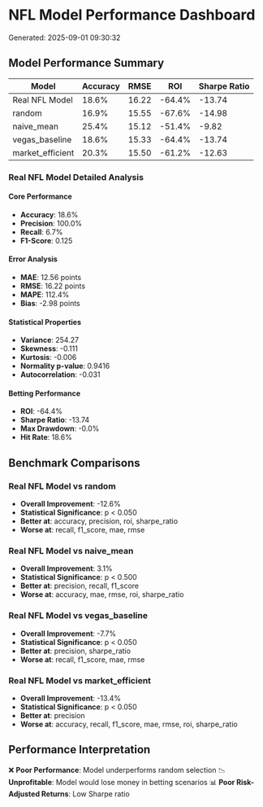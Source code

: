 # NFL Model Performance Dashboard
Generated: 2025-09-01 09:30:32

## Model Performance Summary
| Model | Accuracy | RMSE | ROI | Sharpe Ratio |
|-------|----------|------|-----|--------------|
| Real NFL Model | 18.6% | 16.22 | -64.4% | -13.74 |
| random | 16.9% | 15.55 | -67.6% | -14.98 |
| naive_mean | 25.4% | 15.12 | -51.4% | -9.82 |
| vegas_baseline | 18.6% | 15.33 | -64.4% | -13.74 |
| market_efficient | 20.3% | 15.50 | -61.2% | -12.63 |

### Real NFL Model Detailed Analysis

#### Core Performance
- **Accuracy**: 18.6%
- **Precision**: 100.0%
- **Recall**: 6.7%
- **F1-Score**: 0.125

#### Error Analysis
- **MAE**: 12.56 points
- **RMSE**: 16.22 points
- **MAPE**: 112.4%
- **Bias**: -2.98 points

#### Statistical Properties
- **Variance**: 254.27
- **Skewness**: -0.111
- **Kurtosis**: -0.006
- **Normality p-value**: 0.9416
- **Autocorrelation**: -0.031

#### Betting Performance
- **ROI**: -64.4%
- **Sharpe Ratio**: -13.74
- **Max Drawdown**: -0.0%
- **Hit Rate**: 18.6%

## Benchmark Comparisons
### Real NFL Model vs random
- **Overall Improvement**: -12.6%
- **Statistical Significance**: p < 0.050
- **Better at**: accuracy, precision, roi, sharpe_ratio
- **Worse at**: recall, f1_score, mae, rmse

### Real NFL Model vs naive_mean
- **Overall Improvement**: 3.1%
- **Statistical Significance**: p < 0.500
- **Better at**: precision, recall, f1_score
- **Worse at**: accuracy, mae, rmse, roi, sharpe_ratio

### Real NFL Model vs vegas_baseline
- **Overall Improvement**: -7.7%
- **Statistical Significance**: p < 0.050
- **Better at**: precision, sharpe_ratio
- **Worse at**: recall, f1_score, mae, rmse

### Real NFL Model vs market_efficient
- **Overall Improvement**: -13.4%
- **Statistical Significance**: p < 0.050
- **Better at**: precision
- **Worse at**: accuracy, recall, f1_score, mae, rmse, roi, sharpe_ratio

## Performance Interpretation
❌ **Poor Performance**: Model underperforms random selection
📉 **Unprofitable**: Model would lose money in betting scenarios
📊 **Poor Risk-Adjusted Returns**: Low Sharpe ratio